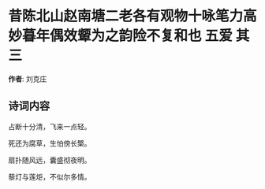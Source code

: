 # 昔陈北山赵南塘二老各有观物十咏笔力高妙暮年偶效颦为之韵险不复和也 五爱 其三

**作者**: 刘克庄

## 诗词内容

占断十分清，飞来一点轻。

死还为腐草，生怕傍长檠。

扇扑随风远，囊盛彻夜明。

藜灯与莲炬，不似尔多情。

